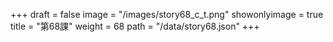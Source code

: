 +++
draft = false 
image = "/images/story68_c_t.png" 
showonlyimage = true 
title = "第68課" 
weight = 68 
path = "/data/story68.json" 
+++
